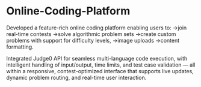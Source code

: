 # Online-Coding-Platform

Developed a feature-rich online coding platform enabling users to:
->join real-time contests 
->solve algorithmic problem sets 
->create custom problems with support for difficulty levels, 
->image uploads
->content formatting.

Integrated Judge0 API for seamless multi-language code execution, with intelligent handling of
input/output, time limits, and test case validation — all within a responsive, contest-optimized interface that
supports live updates, dynamic problem routing, and real-time user interaction.
